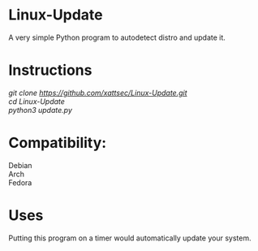 # Linux-Update
A very simple Python program to autodetect distro and update it.

# Instructions
*git clone https://github.com/xattsec/Linux-Update.git* <br />
*cd Linux-Update* <br />
*python3 update.py* <br />

# Compatibility:
Debian <br />
Arch <br />
Fedora <br />

# Uses
Putting this program on a timer would automatically update your system.
